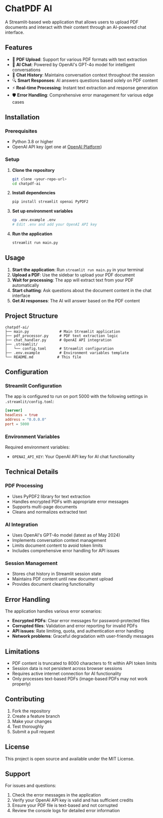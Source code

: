 # ChatPDF AI

A Streamlit-based web application that allows users to upload PDF documents and interact with their content through an AI-powered chat interface.

## Features

- 📄 **PDF Upload**: Support for various PDF formats with text extraction
- 🤖 **AI Chat**: Powered by OpenAI's GPT-4o model for intelligent conversations
- 💬 **Chat History**: Maintains conversation context throughout the session
- 🔍 **Smart Responses**: AI answers questions based solely on PDF content
- ⚡ **Real-time Processing**: Instant text extraction and response generation
- 🛡️ **Error Handling**: Comprehensive error management for various edge cases

## Installation

### Prerequisites

- Python 3.8 or higher
- OpenAI API key (get one at [OpenAI Platform](https://platform.openai.com/))

### Setup

1. **Clone the repository**
   ```bash
   git clone <your-repo-url>
   cd chatpdf-ai
   ```

2. **Install dependencies**
   ```bash
   pip install streamlit openai PyPDF2
   ```

3. **Set up environment variables**
   ```bash
   cp .env.example .env
   # Edit .env and add your OpenAI API key
   ```

4. **Run the application**
   ```bash
   streamlit run main.py
   ```

## Usage

1. **Start the application**: Run `streamlit run main.py` in your terminal
2. **Upload a PDF**: Use the sidebar to upload your PDF document
3. **Wait for processing**: The app will extract text from your PDF automatically
4. **Start chatting**: Ask questions about the document content in the chat interface
5. **Get AI responses**: The AI will answer based on the PDF content

## Project Structure

```
chatpdf-ai/
├── main.py              # Main Streamlit application
├── pdf_processor.py     # PDF text extraction logic
├── chat_handler.py      # OpenAI API integration
├── .streamlit/
│   └── config.toml      # Streamlit configuration
├── .env.example         # Environment variables template
└── README.md           # This file
```

## Configuration

### Streamlit Configuration
The app is configured to run on port 5000 with the following settings in `.streamlit/config.toml`:

```toml
[server]
headless = true
address = "0.0.0.0"
port = 5000
```

### Environment Variables
Required environment variables:

- `OPENAI_API_KEY`: Your OpenAI API key for AI chat functionality

## Technical Details

### PDF Processing
- Uses PyPDF2 library for text extraction
- Handles encrypted PDFs with appropriate error messages
- Supports multi-page documents
- Cleans and normalizes extracted text

### AI Integration
- Uses OpenAI's GPT-4o model (latest as of May 2024)
- Implements conversation context management
- Limits document content to avoid token limits
- Includes comprehensive error handling for API issues

### Session Management
- Stores chat history in Streamlit session state
- Maintains PDF content until new document upload
- Provides document clearing functionality

## Error Handling

The application handles various error scenarios:

- **Encrypted PDFs**: Clear error messages for password-protected files
- **Corrupted files**: Validation and error reporting for invalid PDFs
- **API issues**: Rate limiting, quota, and authentication error handling
- **Network problems**: Graceful degradation with user-friendly messages

## Limitations

- PDF content is truncated to 8000 characters to fit within API token limits
- Session data is not persistent across browser sessions
- Requires active internet connection for AI functionality
- Only processes text-based PDFs (image-based PDFs may not work properly)

## Contributing

1. Fork the repository
2. Create a feature branch
3. Make your changes
4. Test thoroughly
5. Submit a pull request

## License

This project is open source and available under the MIT License.

## Support

For issues and questions:
1. Check the error messages in the application
2. Verify your OpenAI API key is valid and has sufficient credits
3. Ensure your PDF file is text-based and not corrupted
4. Review the console logs for detailed error information